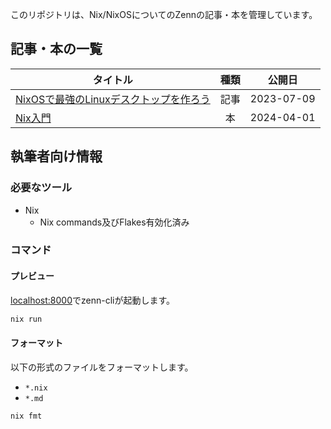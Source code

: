 このリポジトリは、Nix/NixOSについてのZennの記事・本を管理しています。

## 記事・本の一覧

| タイトル                                                                                      | 種類 |   公開日   |
| --------------------------------------------------------------------------------------------- | :--: | :--------: |
| [NixOSで最強のLinuxデスクトップを作ろう](https://zenn.dev/asa1984/articles/nixos-is-the-best) | 記事 | 2023-07-09 |
| [Nix入門](https://zenn.dev/asa1984/books/nix-introduction)                                    |  本  | 2024-04-01 |

## 執筆者向け情報

### 必要なツール

- Nix
  - Nix commands及びFlakes有効化済み

### コマンド

#### プレビュー

[localhost:8000](http://localhost:8000)でzenn-cliが起動します。

```bash
nix run
```

#### フォーマット

以下の形式のファイルをフォーマットします。

- `*.nix`
- `*.md`

```bash
nix fmt
```
